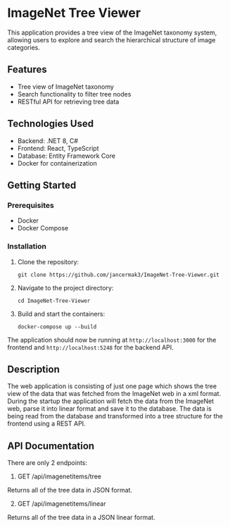 # ImageNet Tree Viewer

This application provides a tree view of the ImageNet taxonomy system, allowing users to explore and search the hierarchical structure of image categories.

## Features

- Tree view of ImageNet taxonomy
- Search functionality to filter tree nodes
- RESTful API for retrieving tree data

## Technologies Used

- Backend: .NET 8, C#
- Frontend: React, TypeScript
- Database: Entity Framework Core
- Docker for containerization

## Getting Started

### Prerequisites

- Docker
- Docker Compose

### Installation

1. Clone the repository:
   ```
   git clone https://github.com/jancermak3/ImageNet-Tree-Viewer.git
   ```
2. Navigate to the project directory:
   ```
   cd ImageNet-Tree-Viewer
   ```
3. Build and start the containers:
   ```
   docker-compose up --build
   ```

The application should now be running at `http://localhost:3000` for the frontend and `http://localhost:5248` for the backend API.

## Description

The web application is consisting of just one page which shows the tree view of the data that was fetched from the ImageNet web in a xml format. During the startup the application will fetch the data from the ImageNet web, parse it into linear format and save it to the database. The data is being read from the database and transformed into a tree structure for the frontend using a REST API.

## API Documentation

There are only 2 endpoints:

1. GET /api/imagenetitems/tree

Returns all of the tree data in JSON format.

2. GET /api/imagenetitems/linear

Returns all of the tree data in a JSON linear format.